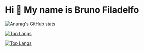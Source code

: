 Hi 👋 My name is Bruno Filadelfo
==========================

![Anurag's GitHub stats](https://github-readme-stats.vercel.app/api?username=Bruno-Filadelfo&theme=tokyonight&show_icons=true)

[![Top Langs](https://github-readme-stats.vercel.app/api/top-langs/?username=Bruno-Filadelfo)](https://github.com/Bruno-Filadelfo/github-readme-stats)

[![Top Langs](https://github-readme-stats.vercel.app/api/top-langs/?username=Bruno-Filadelfo=compact)](https://github.com/Bruno-Filadelfo/github-readme-stats)
